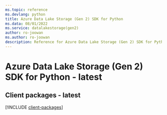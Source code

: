 ```yaml
---
ms.topic: reference
ms.devlang: python
title: Azure Data Lake Storage (Gen 2) SDK for Python
ms.data: 08/01/2022
ms.service: datalakestorage(gen2)
author: ro-joowan
ms.author: ro-joowan
description: Reference for Azure Data Lake Storage (Gen 2) SDK for Python
---
```

# Azure Data Lake Storage (Gen 2) SDK for Python - latest

## Client packages - latest
[!INCLUDE [client-packages](data-lake-storage-(gen-2)-client-index.md)]